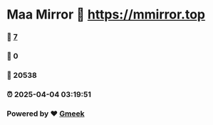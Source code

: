 # Maa Mirror :link: https://mmirror.top 
### :page_facing_up: [7](https://mmirror.top/tag.html) 
### :speech_balloon: 0 
### :hibiscus: 20538 
### :alarm_clock: 2025-04-04 03:19:51 
### Powered by :heart: [Gmeek](https://github.com/Meekdai/Gmeek)
